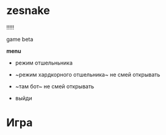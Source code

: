 # zesnake
!!!!!

game beta

**menu**
- режим отшельньника

- ~режим хардкорного отшельника~ не смей открывать

- ~там бот~ не смей открывать

- выйди

# Игра
